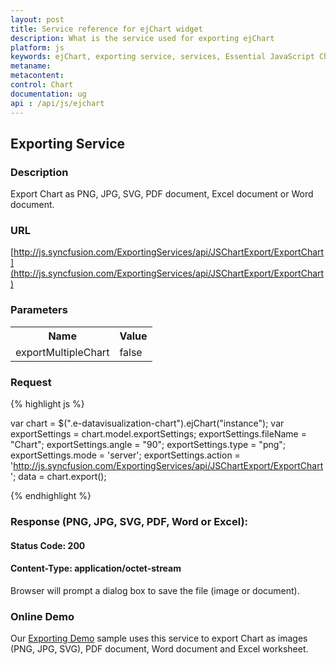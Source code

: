 ```yaml
---
layout: post
title: Service reference for ejChart widget
description: What is the service used for exporting ejChart
platform: js
keywords: ejChart, exporting service, services, Essential JavaScript Chart, Excel exporting, PDF exporting, Export to word, Export to SVG
metaname:
metacontent:
control: Chart
documentation: ug
api : /api/js/ejchart
---
```


## Exporting Service

### Description

Export Chart as PNG, JPG, SVG, PDF document, Excel document or Word document.

### URL

[http://js.syncfusion.com/ExportingServices/api/JSChartExport/ExportChart](http://js.syncfusion.com/ExportingServices/api/JSChartExport/ExportChart)

### Parameters
<table>
<tr>
    <th>Name</th>
    <th>Value</th>
</tr>
<tr>
    <td>exportMultipleChart</td>
	<td>false</td>
</tr>
</table>

### Request

{% highlight js %}
 
var chart = $(".e-datavisualization-chart").ejChart("instance");
var exportSettings = chart.model.exportSettings;
exportSettings.fileName = "Chart";
exportSettings.angle = "90";
exportSettings.type = "png";
exportSettings.mode = 'server';
exportSettings.action = 'http://js.syncfusion.com/ExportingServices/api/JSChartExport/ExportChart';
data = chart.export();

{% endhighlight %}

### Response (PNG, JPG, SVG, PDF, Word or Excel):

#### Status Code: 200

#### Content-Type: application/octet-stream

Browser will prompt a dialog box to save the file (image or document).

### Online Demo

Our [Exporting Demo](http://js.syncfusion.com/demos/web/#!/azure/chart/export) sample uses this service to export Chart as images (PNG, JPG, SVG), PDF document, Word document and Excel worksheet.



